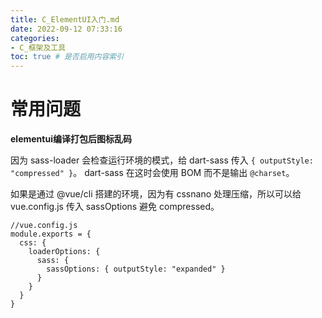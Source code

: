 ```yaml
---
title: C_ElementUI入门.md
date: 2022-09-12 07:33:16
categories:
- C_框架及工具
toc: true # 是否启用内容索引
---
```


# 常用问题

**elementui编译打包后图标乱码**

因为 sass-loader 会检查运行环境的模式，给 dart-sass 传入 `{ outputStyle: "compressed" }`。
dart-sass 在这时会使用 BOM 而不是输出 `@charset`。

如果是通过 @vue/cli 搭建的环境，因为有 cssnano 处理压缩，所以可以给 vue.config.js 传入 sassOptions 避免 compressed。

```
//vue.config.js
module.exports = { 
  css: {
    loaderOptions: {
      sass: {
        sassOptions: { outputStyle: "expanded" }
      }
    }
  }
}
```



